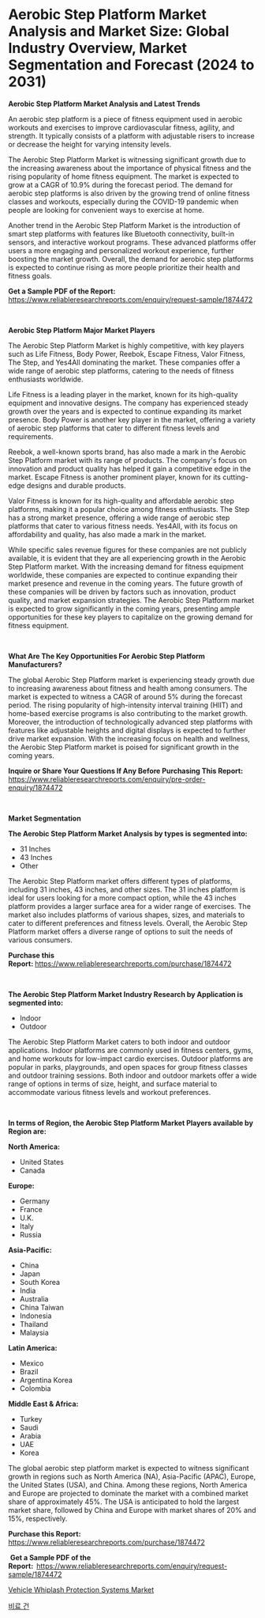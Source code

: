 <p><h1>Aerobic Step Platform Market Analysis and Market Size: Global Industry Overview, Market Segmentation and Forecast (2024 to 2031)</h1></p><p><strong>Aerobic Step Platform Market Analysis and Latest Trends</strong></p>
<p><p>An aerobic step platform is a piece of fitness equipment used in aerobic workouts and exercises to improve cardiovascular fitness, agility, and strength. It typically consists of a platform with adjustable risers to increase or decrease the height for varying intensity levels.</p><p>The Aerobic Step Platform Market is witnessing significant growth due to the increasing awareness about the importance of physical fitness and the rising popularity of home fitness equipment. The market is expected to grow at a CAGR of 10.9% during the forecast period. The demand for aerobic step platforms is also driven by the growing trend of online fitness classes and workouts, especially during the COVID-19 pandemic when people are looking for convenient ways to exercise at home.</p><p>Another trend in the Aerobic Step Platform Market is the introduction of smart step platforms with features like Bluetooth connectivity, built-in sensors, and interactive workout programs. These advanced platforms offer users a more engaging and personalized workout experience, further boosting the market growth. Overall, the demand for aerobic step platforms is expected to continue rising as more people prioritize their health and fitness goals.</p></p>
<p><strong>Get a Sample PDF of the Report:&nbsp;</strong> <a href="https://www.reliableresearchreports.com/enquiry/request-sample/1874472">https://www.reliableresearchreports.com/enquiry/request-sample/1874472</a></p>
<p>&nbsp;</p>
<p><strong>Aerobic Step Platform Major Market Players</strong></p>
<p><p>The Aerobic Step Platform Market is highly competitive, with key players such as Life Fitness, Body Power, Reebok, Escape Fitness, Valor Fitness, The Step, and Yes4All dominating the market. These companies offer a wide range of aerobic step platforms, catering to the needs of fitness enthusiasts worldwide.</p><p>Life Fitness is a leading player in the market, known for its high-quality equipment and innovative designs. The company has experienced steady growth over the years and is expected to continue expanding its market presence. Body Power is another key player in the market, offering a variety of aerobic step platforms that cater to different fitness levels and requirements.</p><p>Reebok, a well-known sports brand, has also made a mark in the Aerobic Step Platform market with its range of products. The company's focus on innovation and product quality has helped it gain a competitive edge in the market. Escape Fitness is another prominent player, known for its cutting-edge designs and durable products.</p><p>Valor Fitness is known for its high-quality and affordable aerobic step platforms, making it a popular choice among fitness enthusiasts. The Step has a strong market presence, offering a wide range of aerobic step platforms that cater to various fitness needs. Yes4All, with its focus on affordability and quality, has also made a mark in the market.</p><p>While specific sales revenue figures for these companies are not publicly available, it is evident that they are all experiencing growth in the Aerobic Step Platform market. With the increasing demand for fitness equipment worldwide, these companies are expected to continue expanding their market presence and revenue in the coming years. The future growth of these companies will be driven by factors such as innovation, product quality, and market expansion strategies. The Aerobic Step Platform market is expected to grow significantly in the coming years, presenting ample opportunities for these key players to capitalize on the growing demand for fitness equipment.</p></p>
<p>&nbsp;</p>
<p><strong>What Are The Key Opportunities For Aerobic Step Platform Manufacturers?</strong></p>
<p><p>The global Aerobic Step Platform market is experiencing steady growth due to increasing awareness about fitness and health among consumers. The market is expected to witness a CAGR of around 5% during the forecast period. The rising popularity of high-intensity interval training (HIIT) and home-based exercise programs is also contributing to the market growth. Moreover, the introduction of technologically advanced step platforms with features like adjustable heights and digital displays is expected to further drive market expansion. With the increasing focus on health and wellness, the Aerobic Step Platform market is poised for significant growth in the coming years.</p></p>
<p><strong>Inquire or Share Your Questions If Any Before Purchasing This Report:</strong> <a href="https://www.reliableresearchreports.com/enquiry/pre-order-enquiry/1874472">https://www.reliableresearchreports.com/enquiry/pre-order-enquiry/1874472</a></p>
<p>&nbsp;</p>
<p><strong>Market Segmentation</strong></p>
<p><strong>The Aerobic Step Platform Market Analysis by types is segmented into:</strong></p>
<p><ul><li>31 Inches</li><li>43 Inches</li><li>Other</li></ul></p>
<p><p>The Aerobic Step Platform market offers different types of platforms, including 31 inches, 43 inches, and other sizes. The 31 inches platform is ideal for users looking for a more compact option, while the 43 inches platform provides a larger surface area for a wider range of exercises. The market also includes platforms of various shapes, sizes, and materials to cater to different preferences and fitness levels. Overall, the Aerobic Step Platform market offers a diverse range of options to suit the needs of various consumers.</p></p>
<p><strong>Purchase this Report:&nbsp;</strong><a href="https://www.reliableresearchreports.com/purchase/1874472">https://www.reliableresearchreports.com/purchase/1874472</a></p>
<p>&nbsp;</p>
<p><strong>The Aerobic Step Platform Market Industry Research by Application is segmented into:</strong></p>
<p><ul><li>Indoor</li><li>Outdoor</li></ul></p>
<p><p>The Aerobic Step Platform Market caters to both indoor and outdoor applications. Indoor platforms are commonly used in fitness centers, gyms, and home workouts for low-impact cardio exercises. Outdoor platforms are popular in parks, playgrounds, and open spaces for group fitness classes and outdoor training sessions. Both indoor and outdoor markets offer a wide range of options in terms of size, height, and surface material to accommodate various fitness levels and workout preferences.</p></p>
<p>&nbsp;</p>
<p><strong>In terms of Region, the Aerobic Step Platform Market Players available by Region are:</strong></p>
<p>
    <p> <strong> North America: </strong>
        <ul>
            <li>United States</li>
            <li>Canada</li>
        </ul>
        </p> 
    <p> <strong> Europe: </strong>
        <ul>
            <li>Germany</li>
            <li>France</li>
            <li>U.K.</li>
            <li>Italy</li>
            <li>Russia</li>
        </ul>
        </p> 
    <p> <strong> Asia-Pacific: </strong>
        <ul>
            <li>China</li>
            <li>Japan</li>
            <li>South Korea</li>
            <li>India</li>
            <li>Australia</li>
            <li>China Taiwan</li>
            <li>Indonesia</li>
            <li>Thailand</li>
            <li>Malaysia</li>
        </ul>
        </p> 
    <p> <strong> Latin America: </strong>
        <ul>
            <li>Mexico</li>
            <li>Brazil</li>
            <li>Argentina Korea</li>
            <li>Colombia</li>
        </ul>
        </p> 
    <p> <strong> Middle East & Africa: </strong>
        <ul>
            <li>Turkey</li>
            <li>Saudi</li>
            <li>Arabia</li>
            <li>UAE</li>
            <li>Korea</li>
        </ul>
    </p>
    </p>
<p><p>The global aerobic step platform market is expected to witness significant growth in regions such as North America (NA), Asia-Pacific (APAC), Europe, the United States (USA), and China. Among these regions, North America and Europe are projected to dominate the market with a combined market share of approximately 45%. The USA is anticipated to hold the largest market share, followed by China and Europe with market shares of 20% and 15%, respectively.</p></p>
<p><strong>Purchase this Report: </strong><a href="https://www.reliableresearchreports.com/purchase/1874472">https://www.reliableresearchreports.com/purchase/1874472</a></p>
<p>&nbsp;<strong>Get a Sample PDF of the Report:&nbsp;&nbsp;</strong><a href="https://www.reliableresearchreports.com/enquiry/request-sample/1874472">https://www.reliableresearchreports.com/enquiry/request-sample/1874472</a></p>
<p><strong></strong></p>
<p><p><a href="https://flame-sidecar-702.notion.site/Vehicle-Whiplash-Protection-Systems-Market-with-the-goal-of-estimating-the-market-size-and-future-gr-f09d009263a847e7b86af2f378b4ab4f">Vehicle Whiplash Protection Systems Market</a></p><p><a href="https://github.com/lkwggful07722/Market-Research-Report-List-1/blob/main/99353155611.md">비료 건</a></p></p>